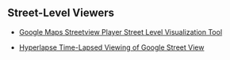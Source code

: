 ## Street-Level Viewers

- [Google Maps Streetview Player Street Level Visualization Tool](http://brianfolts.com/driver)

- [Hyperlapse Time-Lapsed Viewing of Google Street View](https://github.com/TeehanLax/Hyperlapse.js)